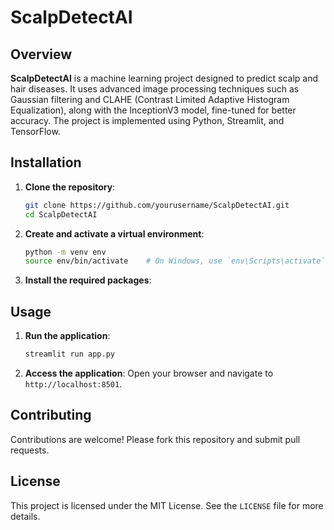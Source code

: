 # ScalpDetectAI

## Overview

**ScalpDetectAI** is a machine learning project designed to predict scalp and hair diseases. It uses advanced image processing techniques such as Gaussian filtering and CLAHE (Contrast Limited Adaptive Histogram Equalization), along with the InceptionV3 model, fine-tuned for better accuracy. The project is implemented using Python, Streamlit, and TensorFlow.

## Installation

1. **Clone the repository**:
   ```sh
   git clone https://github.com/yourusername/ScalpDetectAI.git
   cd ScalpDetectAI
   ```

2. **Create and activate a virtual environment**:
   ```sh
   python -m venv env
   source env/bin/activate    # On Windows, use `env\Scripts\activate`
   ```

3. **Install the required packages**:
   

## Usage

1. **Run the application**:
   ```sh
   streamlit run app.py
   ```

2. **Access the application**:
   Open your browser and navigate to `http://localhost:8501`.

## Contributing

Contributions are welcome! Please fork this repository and submit pull requests.

## License

This project is licensed under the MIT License. See the `LICENSE` file for more details.
```

